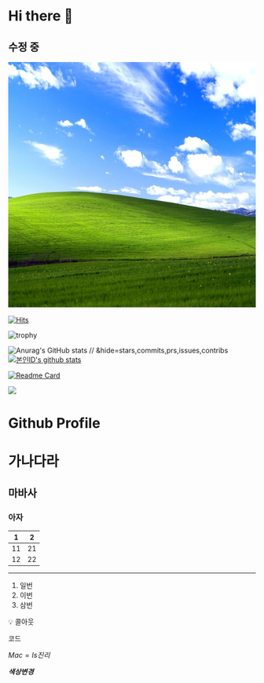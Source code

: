 # Hi there 👋

## 수정 중

<img src="https://github.com/pknb213/pknb213/blob/main/45507892b4f48b2b3d4a6386f6dae20c28376a8ef5dfb68c7cc95249ec358e3e68df77594766021173b2e6acf374b79ce02e9eeef61fcdf316659e30289e123fbddf6e5ec3492eddbc582ee5a59a2ff5d6ee84f57ad19277d179b613614364ad.jpeg" width="300%" height="500px">

[![Hits](https://hits.seeyoufarm.com/api/count/incr/badge.svg?url=https%3A%2F%2Fgithub.com%2Fpknb213&count_bg=%2325B27B&title_bg=%231B5E3D&icon=github.svg&icon_color=%23FFFFFF&title=Welcome&edge_flat=false)](https://hits.seeyoufarm.com)

![trophy](https://github-profile-trophy.vercel.app/?username=pknb213&title=MultiLanguage,Commits,Repositories&theme=juicyfresh)

![Anurag's GitHub stats](https://github-readme-stats.vercel.app/api?username=pknb213&show_icons=true&count_private=true) // &hide=stars,commits,prs,issues,contribs
[![본인ID's github stats](https://github-readme-stats.vercel.app/api/top-langs/?username=pknb213&show_icons=true&hide_border=true&title_color=004386&icon_color=004386&layout=compact&hide=html,css,scss)](https://github.com/pknb213)

[![Readme Card](https://github-readme-stats.vercel.app/api/pin?username=pknb213&repo=2021-Learning-Kotlin)](https://github.com/pknb213/2021-Learning-Kotlin)

<a href="버튼을 눌렀을 때 이동할 링크" target="_blank"><img src="https://img.shields.io/badge/뱃지레이블-배경색?style=for-the-badge&logo=Instagram&logoColor=E4405F"/></a>

# Github Profile

# 가나다라

## 마바사

### 아자

| 1 | 2 |
| --- | --- |
| 11 | 21 |
| 12 | 22 |

---

1. 일번
2. 이번
3. 삼번

<aside>
💡 콜아웃

</aside>

코드

$Mac = Is 진리$

***색상변경***

<!--
**pknb213/pknb213** is a ✨ _special_ ✨ repository because its `README.md` (this file) appears on your GitHub profile.

Here are some ideas to get you started:

- 🔭 I’m currently working on ...
- 🌱 I’m currently learning ...
- 👯 I’m looking to collaborate on ...
- 🤔 I’m looking for help with ...
- 💬 Ask me about ...
- 📫 How to reach me: ...
- 😄 Pronouns: ...
- ⚡ Fun fact: ...
- 
-->

